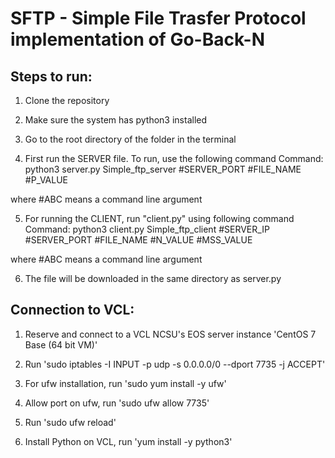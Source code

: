 # SFTP - Simple File Trasfer Protocol implementation of Go-Back-N 
## Steps to run:

1. Clone the repository

2. Make sure the system has python3 installed

3. Go to the root directory of the folder in the terminal 

4. First run the SERVER file. To run, use the following command
     	Command:    python3 server.py Simple_ftp_server #SERVER_PORT #FILE_NAME #P_VALUE
      
where #ABC means a command line argument
      
5. For running the CLIENT, run "client.py" using following command
		Command:    python3 client.py Simple_ftp_client #SERVER_IP #SERVER_PORT #FILE_NAME #N_VALUE #MSS_VALUE
    
where #ABC means a command line argument

6. The file will be downloaded in the same directory as server.py

## Connection to VCL:

1. Reserve and connect to a VCL NCSU's EOS server instance 'CentOS 7 Base (64 bit VM)'

2. Run 'sudo iptables -I INPUT -p udp -s 0.0.0.0/0 --dport 7735 -j ACCEPT'

3. For ufw installation, run 'sudo yum install -y ufw'

4. Allow port on ufw, run 'sudo ufw allow 7735'

5. Run 'sudo ufw reload' 

6. Install Python on VCL, run 'yum install -y python3' 
